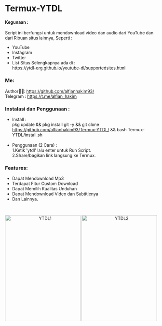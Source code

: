 # Termux-YTDL
#### Kegunaan :
Script ini berfungsi untuk mendownload video dan audio dari YouTube dan dari Ribuan situs lainnya, Seperti : <br>
- YouTube
- Instagram
- Twitter
- List Situs Selengkapnya ada di : <br>
https://ytdl-org.github.io/youtube-dl/supportedsites.html <br>

### Me:
Author👨‍💻: https://github.com/alfianhakim93/ <br>
Telegram : https://t.me/alfian_hakim <br>

### Instalasi dan Penggunaan :
- Install : <br>
pkg update && pkg install git -y && git clone https://github.com/alfianhakim93/Termux-YTDL/ && bash Termux-YTDL/install.sh <br><br>
- Penggunaan (2 Cara) : <br>
1.Ketik 'ytdl' lalu enter untuk Run Script. <br>
2.Share/bagikan link langsung ke Termux. <br>

### Features:
- Dapat Mendownload Mp3
- Terdapat Fitur Custom Download
- Dapat Memilih Kualitas Unduhan
- Dapat Mendownload Video dan Subtitlenya
- Dan Lainnya.
<br>
<p align="center">
  <img alt="YTDL1" width="250" height="350" src="https://drive.google.com/uc?export=view&id=1J4Q_DQrHrgT5uCw0n9EvneOtOeMsPNdp">
  <img alt="YTDL2" width="250" height="350" src="https://drive.google.com/uc?export=view&id=1EgdQie-IHA5-xvmQR9Vq7memW9boSAxb">
</p>

<br>
<br>
